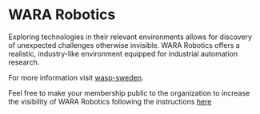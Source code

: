 # WARA Robotics

Exploring technologies in their relevant environments allows for discovery of unexpected challenges otherwise invisible. WARA Robotics offers a realistic, industry-like environment equipped for industrial automation research.

For more information visit [wasp-sweden](https://wasp-sweden.org/research/research-arenas/wara-robotics/).

Feel free to make your membership public to the organization to increase the visibility of WARA Robotics following the instructions [here](https://docs.github.com/en/account-and-profile/setting-up-and-managing-your-personal-account-on-github/managing-your-membership-in-organizations/publicizing-or-hiding-organization-membership)
